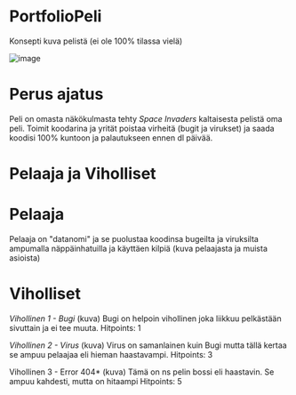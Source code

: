 # PortfolioPeli

Konsepti kuva pelistä (ei ole 100% tilassa vielä)

![image](https://github.com/AleksiHeikk/PortfolioPeli/assets/122449220/98314188-7479-4550-b3db-f096f93c1034)

# Perus ajatus

Peli on omasta näkökulmasta tehty *Space Invaders* kaltaisesta pelistä oma peli.
Toimit koodarina ja yrität poistaa virheitä (bugit ja virukset) ja saada koodisi 100% kuntoon ja palautukseen ennen dl päivää.

# Pelaaja ja Viholliset
# Pelaaja
Pelaaja on "datanomi" ja se puolustaa koodinsa bugeilta ja viruksilta ampumalla näppäinhatuilla ja käyttäen kilpiä
(kuva pelaajasta ja muista asioista)

# Viholliset
*Vihollinen 1 - Bugi* (kuva)
Bugi on helpoin vihollinen joka liikkuu pelkästään sivuttain ja ei tee muuta. 
Hitpoints: 1

*Vihollinen 2 - Virus* (kuva)
Virus on samanlainen kuin Bugi mutta tällä kertaa se ampuu pelaajaa eli hieman haastavampi.
Hitpoints: 3

Vihollinen 3 - Error 404* (kuva)
Tämä on ns pelin bossi eli haastavin. Se ampuu kahdesti, mutta on hitaampi
Hitpoints: 5

